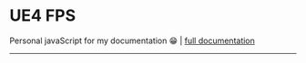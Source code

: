# UE4 FPS #
Personal javaScript for my documentation 😁 | [full documentation](https://arza-3d.github.io/doc-UE4-FPS/)

---------------------------------------------------------
